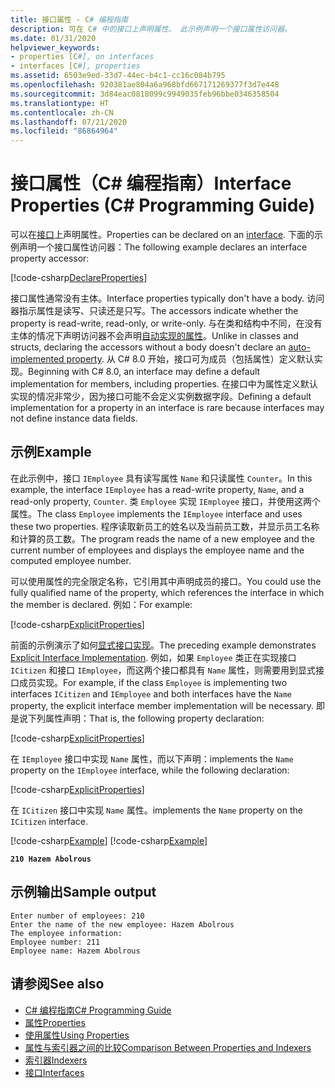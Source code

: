 ```yaml
---
title: 接口属性 - C# 编程指南
description: 可在 C# 中的接口上声明属性。 此示例声明一个接口属性访问器。
ms.date: 01/31/2020
helpviewer_keywords:
- properties [C#], on interfaces
- interfaces [C#], properties
ms.assetid: 6503e9ed-33d7-44ec-b4c1-cc16c084b795
ms.openlocfilehash: 920381ae804a6a968bfd667171269377f3d7e448
ms.sourcegitcommit: 3d84eac0818099c9949035feb96bbe0346358504
ms.translationtype: HT
ms.contentlocale: zh-CN
ms.lasthandoff: 07/21/2020
ms.locfileid: "86864964"
---
```

# <a name="interface-properties-c-programming-guide"></a><span data-ttu-id="bcc4a-104">接口属性（C# 编程指南）</span><span class="sxs-lookup"><span data-stu-id="bcc4a-104">Interface Properties (C# Programming Guide)</span></span>

<span data-ttu-id="bcc4a-105">可以在[接口](../../language-reference/keywords/interface.md)上声明属性。</span><span class="sxs-lookup"><span data-stu-id="bcc4a-105">Properties can be declared on an [interface](../../language-reference/keywords/interface.md).</span></span> <span data-ttu-id="bcc4a-106">下面的示例声明一个接口属性访问器：</span><span class="sxs-lookup"><span data-stu-id="bcc4a-106">The following example declares an interface property accessor:</span></span>

[!code-csharp[DeclareProperties](~/samples/snippets/csharp/interfaces/properties.cs#DeclareInterfaceProperties)]

<span data-ttu-id="bcc4a-107">接口属性通常没有主体。</span><span class="sxs-lookup"><span data-stu-id="bcc4a-107">Interface properties typically don't have a body.</span></span> <span data-ttu-id="bcc4a-108">访问器指示属性是读写、只读还是只写。</span><span class="sxs-lookup"><span data-stu-id="bcc4a-108">The accessors indicate whether the property is read-write, read-only, or write-only.</span></span> <span data-ttu-id="bcc4a-109">与在类和结构中不同，在没有主体的情况下声明访问器不会声明[自动实现的属性](auto-implemented-properties.md)。</span><span class="sxs-lookup"><span data-stu-id="bcc4a-109">Unlike in classes and structs, declaring the accessors without a body doesn't declare an [auto-implemented property](auto-implemented-properties.md).</span></span> <span data-ttu-id="bcc4a-110">从 C# 8.0 开始，接口可为成员（包括属性）定义默认实现。</span><span class="sxs-lookup"><span data-stu-id="bcc4a-110">Beginning with C# 8.0, an interface may define a default implementation for members, including properties.</span></span> <span data-ttu-id="bcc4a-111">在接口中为属性定义默认实现的情况非常少，因为接口可能不会定义实例数据字段。</span><span class="sxs-lookup"><span data-stu-id="bcc4a-111">Defining a default implementation for a property in an interface is rare because interfaces may not define instance data fields.</span></span>

## <a name="example"></a><span data-ttu-id="bcc4a-112">示例</span><span class="sxs-lookup"><span data-stu-id="bcc4a-112">Example</span></span>

<span data-ttu-id="bcc4a-113">在此示例中，接口 `IEmployee` 具有读写属性 `Name` 和只读属性 `Counter`。</span><span class="sxs-lookup"><span data-stu-id="bcc4a-113">In this example, the interface `IEmployee` has a read-write property, `Name`, and a read-only property, `Counter`.</span></span> <span data-ttu-id="bcc4a-114">类 `Employee` 实现 `IEmployee` 接口，并使用这两个属性。</span><span class="sxs-lookup"><span data-stu-id="bcc4a-114">The class `Employee` implements the `IEmployee` interface and uses these two properties.</span></span> <span data-ttu-id="bcc4a-115">程序读取新员工的姓名以及当前员工数，并显示员工名称和计算的员工数。</span><span class="sxs-lookup"><span data-stu-id="bcc4a-115">The program reads the name of a new employee and the current number of employees and displays the employee name and the computed employee number.</span></span>

<span data-ttu-id="bcc4a-116">可以使用属性的完全限定名称，它引用其中声明成员的接口。</span><span class="sxs-lookup"><span data-stu-id="bcc4a-116">You could use the fully qualified name of the property, which references the interface in which the member is declared.</span></span> <span data-ttu-id="bcc4a-117">例如：</span><span class="sxs-lookup"><span data-stu-id="bcc4a-117">For example:</span></span>

[!code-csharp[ExplicitProperties](~/samples/snippets/csharp/interfaces/properties.cs#ExplicitImplementation)]

<span data-ttu-id="bcc4a-118">前面的示例演示了如何[显式接口实现](../interfaces/explicit-interface-implementation.md)。</span><span class="sxs-lookup"><span data-stu-id="bcc4a-118">The preceding example demonstrates [Explicit Interface Implementation](../interfaces/explicit-interface-implementation.md).</span></span> <span data-ttu-id="bcc4a-119">例如，如果 `Employee` 类正在实现接口 `ICitizen` 和接口 `IEmployee`，而这两个接口都具有 `Name` 属性，则需要用到显式接口成员实现。</span><span class="sxs-lookup"><span data-stu-id="bcc4a-119">For example, if the class `Employee` is implementing two interfaces `ICitizen` and `IEmployee` and both interfaces have the `Name` property, the explicit interface member implementation will be necessary.</span></span> <span data-ttu-id="bcc4a-120">即是说下列属性声明：</span><span class="sxs-lookup"><span data-stu-id="bcc4a-120">That is, the following property declaration:</span></span>

[!code-csharp[ExplicitProperties](~/samples/snippets/csharp/interfaces/properties.cs#ExplicitImplementation)]

<span data-ttu-id="bcc4a-121">在 `IEmployee` 接口中实现 `Name` 属性，而以下声明：</span><span class="sxs-lookup"><span data-stu-id="bcc4a-121">implements the `Name` property on the `IEmployee` interface, while the following declaration:</span></span>

[!code-csharp[ExplicitProperties](~/samples/snippets/csharp/interfaces/properties.cs#CitizenImplementation)]

<span data-ttu-id="bcc4a-122">在 `ICitizen` 接口中实现 `Name` 属性。</span><span class="sxs-lookup"><span data-stu-id="bcc4a-122">implements the `Name` property on the `ICitizen` interface.</span></span>

[!code-csharp[Example](~/samples/snippets/csharp/interfaces/properties.cs#PropertyExample)]
[!code-csharp[Example](~/samples/snippets/csharp/interfaces/properties.cs#UseProperty)]

**`210 Hazem Abolrous`**

## <a name="sample-output"></a><span data-ttu-id="bcc4a-123">示例输出</span><span class="sxs-lookup"><span data-stu-id="bcc4a-123">Sample output</span></span>

```console
Enter number of employees: 210
Enter the name of the new employee: Hazem Abolrous
The employee information:
Employee number: 211
Employee name: Hazem Abolrous
```

## <a name="see-also"></a><span data-ttu-id="bcc4a-124">请参阅</span><span class="sxs-lookup"><span data-stu-id="bcc4a-124">See also</span></span>

- [<span data-ttu-id="bcc4a-125">C# 编程指南</span><span class="sxs-lookup"><span data-stu-id="bcc4a-125">C# Programming Guide</span></span>](../index.md)
- [<span data-ttu-id="bcc4a-126">属性</span><span class="sxs-lookup"><span data-stu-id="bcc4a-126">Properties</span></span>](./properties.md)
- [<span data-ttu-id="bcc4a-127">使用属性</span><span class="sxs-lookup"><span data-stu-id="bcc4a-127">Using Properties</span></span>](./using-properties.md)
- [<span data-ttu-id="bcc4a-128">属性与索引器之间的比较</span><span class="sxs-lookup"><span data-stu-id="bcc4a-128">Comparison Between Properties and Indexers</span></span>](../indexers/comparison-between-properties-and-indexers.md)
- [<span data-ttu-id="bcc4a-129">索引器</span><span class="sxs-lookup"><span data-stu-id="bcc4a-129">Indexers</span></span>](../indexers/index.md)
- [<span data-ttu-id="bcc4a-130">接口</span><span class="sxs-lookup"><span data-stu-id="bcc4a-130">Interfaces</span></span>](../interfaces/index.md)
